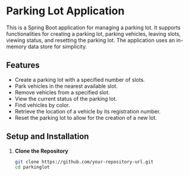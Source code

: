 # Parking Lot Application

This is a Spring Boot application for managing a parking lot. It supports functionalities for creating a parking lot, parking vehicles, leaving slots, viewing status, and resetting the parking lot. The application uses an in-memory data store for simplicity.

## Features

- Create a parking lot with a specified number of slots.
- Park vehicles in the nearest available slot.
- Remove vehicles from a specified slot.
- View the current status of the parking lot.
- Find vehicles by color.
- Retrieve the location of a vehicle by its registration number.
- Reset the parking lot to allow for the creation of a new lot.

## Setup and Installation

1. **Clone the Repository**

   ```bash
   git clone https://github.com/your-repository-url.git
   cd parkinglot
   ```
